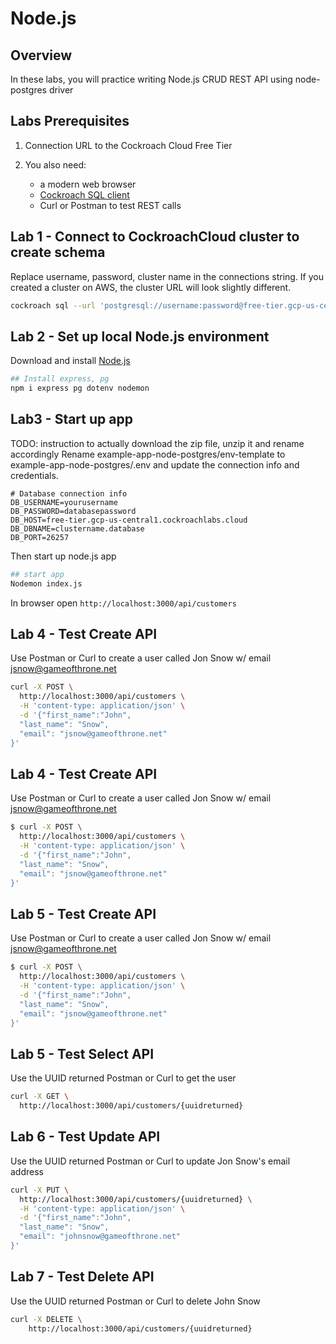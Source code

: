 # Node.js

## Overview

In these labs, you will practice writing Node.js CRUD REST API using node-postgres driver

## Labs Prerequisites

1. Connection URL to the Cockroach Cloud Free Tier

2. You also need:

    - a modern web browser
    - [Cockroach SQL client](https://www.cockroachlabs.com/docs/stable/install-cockroachdb-linux)
    - Curl or Postman to test REST calls

## Lab 1 - Connect to CockroachCloud cluster to create schema

Replace username, password, cluster name in the connections string.
If you created a cluster on AWS, the cluster URL will look slightly different.

```bash
cockroach sql --url 'postgresql://username:password@free-tier.gcp-us-central1.cockroachlabs.cloud:26257/defaultdb?sslmode=verify-full&sslrootcert=directory-to/root.crt&options=--cluster%3Dcluster-name'
```

## Lab 2 - Set up local Node.js environment

Download and install [Node.js](https://nodejs.org/en/)

```bash
## Install express, pg
npm i express pg dotenv nodemon
```

## Lab3 - Start up app

TODO: instruction to actually download the zip file, unzip it and rename accordingly
Rename example-app-node-postgres/env-template to example-app-node-postgres/.env and update the connection info and credentials.

```text
# Database connection info
DB_USERNAME=yourusername
DB_PASSWORD=databasepassword
DB_HOST=free-tier.gcp-us-central1.cockroachlabs.cloud
DB_DBNAME=clustername.database
DB_PORT=26257
```

 Then start up node.js app

```bash
## start app
Nodemon index.js
```

In browser open `http://localhost:3000/api/customers`

## Lab 4 - Test Create API

Use Postman or Curl to create a user called Jon Snow w/ email jsnow@gameofthrone.net

```bash
curl -X POST \
  http://localhost:3000/api/customers \
  -H 'content-type: application/json' \
  -d '{"first_name":"John",
  "last_name": "Snow",
  "email": "jsnow@gameofthrone.net"
}'
```

## Lab 4 - Test Create API

Use Postman or Curl to create a user called Jon Snow w/ email jsnow@gameofthrone.net

```bash
$ curl -X POST \
  http://localhost:3000/api/customers \
  -H 'content-type: application/json' \
  -d '{"first_name":"John",
  "last_name": "Snow",
  "email": "jsnow@gameofthrone.net"
}'
```

## Lab 5 - Test Create API

Use Postman or Curl to create a user called Jon Snow w/ email jsnow@gameofthrone.net

```bash
$ curl -X POST \
  http://localhost:3000/api/customers \
  -H 'content-type: application/json' \
  -d '{"first_name":"John",
  "last_name": "Snow",
  "email": "jsnow@gameofthrone.net"
}'
```

## Lab 5 - Test Select API

Use the UUID returned Postman or Curl to get the user

```bash
curl -X GET \
  http://localhost:3000/api/customers/{uuidreturned} 
```

## Lab 6 - Test Update API

Use the UUID returned Postman or Curl to update Jon Snow's email address

```bash
curl -X PUT \
  http://localhost:3000/api/customers/{uuidreturned} \
  -H 'content-type: application/json' \
  -d '{"first_name":"John",
  "last_name": "Snow",
  "email": "johnsnow@gameofthrone.net"
}'
```

## Lab 7 - Test Delete API

Use the UUID returned Postman or Curl to delete John Snow

```bash
curl -X DELETE \
    http://localhost:3000/api/customers/{uuidreturned} 
```
